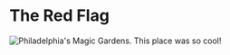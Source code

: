 <h1>The Red Flag</h1>

![Philadelphia's Magic Gardens. This place was so cool!](/assets/images/philly-magic-gardens.jpg "Philadelphia's Magic Gardens")

